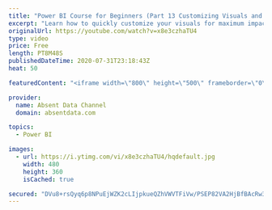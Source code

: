 ```yaml
---
title: "Power BI Course for Beginners (Part 13 Customizing Visuals and Dashboard Structure)"
excerpt: "Learn how to quickly customize your visuals for maximum impact and use visual philosophy to improve your insights."
originalUrl: https://youtube.com/watch?v=x8e3czhaTU4
type: video
price: Free
length: PT8M48S
publishedDateTime: 2020-07-31T23:18:43Z
heat: 50

featuredContent: "<iframe width=\"800\" height=\"500\" frameborder=\"0\" src=\"https://www.youtube.com/embed/x8e3czhaTU4\" allow=\"accelerometer; autoplay; encrypted-media; gyroscope; picture-in-picture\" allowfullscreen></iframe>"

provider:
  name: Absent Data Channel
  domain: absentdata.com

topics:
  - Power BI

images:
  - url: https://i.ytimg.com/vi/x8e3czhaTU4/hqdefault.jpg
    width: 480
    height: 360
    isCached: true

secured: "DVu8+rsQyq6p8NPuEjWZK2cLIjpkueQZhVWVTFiVw/PSEP82VA2HjBfBAcRw3UIDbcD3LlXZl8/PXV5YjAuh/3BOYa5KoPerFHJWJID0olJjXdWXTReOmG/dLpqX50aZKzYdDki1Zr3JGZIDCUVvibIw2Y4rRuXsGdPBj5SxzfIlstATMjm9RlVXQ/eS8GTkLOhgFdwEVH1el2e8z+dMumoHr8pVVYJXmUSx8xHFryhGVH6jLkd3C6lSrgQs0Eo7kKxpJCHPuqmO1wG4NcSVnyoXHNnzbEcI84AVHiBt5PIlltSKRqvruJfupgmZxSkKy25n2XkPua5+SIj3lkY+BcqrTd6NKfZOH851aryvO2pNHugSxmq8vbLY+i+kr/LxggNLpb2jjJN0T726sHOtzNAGv6AwrSJSRFxoD6x858E=;0NbhDEczmQIQ3YGXj9MaAQ=="
---
```


